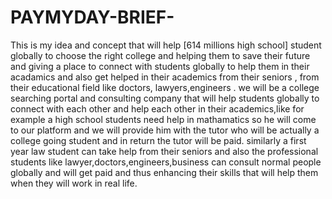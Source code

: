 # PAYMYDAY-BRIEF-
This is my idea and concept that will help [614 millions high school] student globally to choose the right college and helping them to save their future and giving a place to connect with students globally to help them in their acadamics and also get helped in their academics from their seniors , from their educational field like doctors, lawyers,engineers .
we will be a college searching portal and consulting company that will help students globally  to connect with each other and help each other in their academics,like for example a high school students need help in mathamatics so he will come to our platform and we will provide him with the tutor who will be actually a college going student and in return the tutor will be paid. similarly a first year law student can take help from their seniors and also the professional students like lawyer,doctors,engineers,business can consult normal people globally and will get paid and thus enhancing their skills that will help them when they will work in real life.
